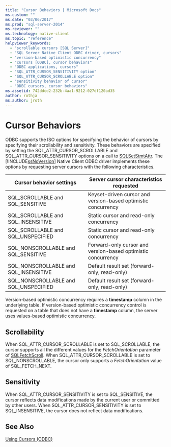 ```yaml
---
title: "Cursor Behaviors | Microsoft Docs"
ms.custom: ""
ms.date: "03/06/2017"
ms.prod: "sql-server-2014"
ms.reviewer: ""
ms.technology: native-client
ms.topic: "reference"
helpviewer_keywords: 
  - "scrollable cursors [SQL Server]"
  - "SQL Server Native Client ODBC driver, cursors"
  - "version-based optimistic concurrency"
  - "cursors [ODBC], cursor behaviors"
  - "ODBC applications, cursors"
  - "SQL_ATTR_CURSOR_SENSITIVITY option"
  - "SQL_ATTR_CURSOR_SCROLLABLE option"
  - "sensitivity behavior of cursor"
  - "ODBC cursors, cursor behaviors"
ms.assetid: 742ddcd2-232b-4aa1-9212-027df120ad35
author: rothja
ms.author: jroth
---
```

# Cursor Behaviors
  ODBC supports the ISO options for specifying the behavior of cursors by specifying their scrollability and sensitivity. These behaviors are specified by setting the SQL_ATTR_CURSOR_SCROLLABLE and SQL_ATTR_CURSOR_SENSITIVITY options on a call to [SQLSetStmtAttr](../native-client-odbc-api/sqlsetstmtattr.md). The [!INCLUDE[ssNoVersion](../../includes/ssnoversion-md.md)] Native Client ODBC driver implements these options by requesting server cursors with the following characteristics.  
  
|Cursor behavior settings|Server cursor characteristics requested|  
|------------------------------|---------------------------------------------|  
|SQL_SCROLLABLE and SQL_SENSITIVE|Keyset-driven cursor and version-based optimistic concurrency|  
|SQL_SCROLLABLE and SQL_INSENSITIVE|Static cursor and read-only concurrency|  
|SQL_SCROLLABLE and SQL_UNSPECIFIED|Static cursor and read-only concurrency|  
|SQL_NONSCROLLABLE and SQL_SENSITIVE|Forward-only cursor and version-based optimistic concurrency|  
|SQL_NONSCROLLABLE and SQL_INSENSITIVE|Default result set (forward-only, read-only)|  
|SQL_NONSCROLLABLE and SQL_UNSPECIFIED|Default result set (forward-only, read-only)|  
  
 Version-based optimistic concurrency requires a **timestamp** column in the underlying table. If version-based optimistic concurrency control is requested on a table that does not have a **timestamp** column, the server uses values-based optimistic concurrency.  
  
## Scrollability  
 When SQL_ATTR_CURSOR_SCROLLABLE is set to SQL_SCROLLABLE, the cursor supports all the different values for the *FetchOrientation* parameter of [SQLFetchScroll](../native-client-odbc-api/sqlfetchscroll.md). When SQL_ATTR_CURSOR_SCROLLABLE is set to SQL_NONSCROLLABLE, the cursor only supports a *FetchOrientation* value of SQL_FETCH_NEXT.  
  
## Sensitivity  
 When SQL_ATTR_CURSOR_SENSITIVITY is set to SQL_SENSITIVE, the cursor reflects data modifications made by the current user or committed by other users. When SQL_ATTR_CURSOR_SENSITIVITY is set to SQL_INSENSITIVE, the cursor does not reflect data modifications.  
  
## See Also  
 [Using Cursors &#40;ODBC&#41;](using-cursors-odbc.md)  
  
  
